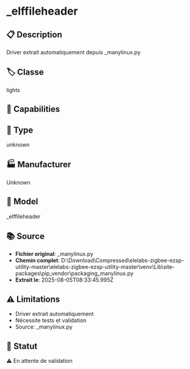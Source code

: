 # _elffileheader

## 📋 Description
Driver extrait automatiquement depuis _manylinux.py

## 🏷️ Classe
lights

## 🔧 Capabilities


## 📡 Type
unknown

## 🏭 Manufacturer
Unknown

## 📱 Model
_elffileheader

## 📚 Source
- **Fichier original**: _manylinux.py
- **Chemin complet**: D:\Download\Compressed\elelabs-zigbee-ezsp-utility-master\elelabs-zigbee-ezsp-utility-master\venv\Lib\site-packages\pip\_vendor\packaging\_manylinux.py
- **Extrait le**: 2025-08-05T08:33:45.995Z

## ⚠️ Limitations
- Driver extrait automatiquement
- Nécessite tests et validation
- Source: _manylinux.py

## 🚀 Statut
⚠️ En attente de validation

